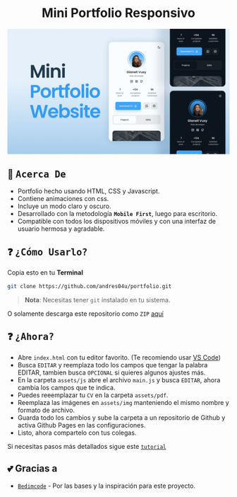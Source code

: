 <div align="center">
  <!-- <img src="https://user-images.githubusercontent.com/65948476/184596703-fdac6419-ed4a-4fd8-b2d3-1f35854d563e.png" width="500px" alt="logo"> -->
  <h1>Mini Portfolio Responsivo</h1>
</div>

![preview img](/preview.png)

## :book: <samp>Acerca De</samp>

<!-- <img alt="Ejemplo" align="right" width="400px" src="https://raw.githubusercontent.com/Deathemonic/SweetDots/xorg/.github/assets/unixporn.png"/> -->

- Portfolio hecho usando HTML, CSS y Javascript.
- Contiene animaciones con css.
- Incluye un modo claro y oscuro.
- Desarrollado con la metodología **`Mobile First`**, luego para escritorio.
- Compatible con todos los dispositivos móviles y con una interfaz de usuario hermosa y agradable.

## :question: <samp>¿Cómo Usarlo?</samp>

Copia esto en tu **Terminal**
	
```sh
git clone https://github.com/andres04u/portfolio.git
```

> **Nota**: Necesitas tener ``git`` instalado en tu sistema.

O solamente descarga este repositorio como ``ZIP`` [aquí](https://github.com/andres04u/portfolio/archive/refs/heads/main.zip)

## :question: <samp>¿Ahora?</samp>

- Abre ``index.html`` con tu editor favorito. (Te recomiendo usar [VS Code](https://code.visualstudio.com))
- Busca ``EDITAR`` y reemplaza todo los campos que tengar la palabra EDITAR, tambien busca ``OPCIONAL`` si quieres algunos ajustes más.
- En la carpeta ``assets/js`` abre el archivo ``main.js`` y busca ``EDITAR``, ahora cambia los campos que te indica.
- Puedes reeemplazar tu ``CV`` en la carpeta ``assets/pdf``.
- Reemplaza las imágenes en ``assets/img`` manteniendo el mismo nombre y formato de archivo.
- Guarda todo los cambios y sube la carpeta a un repositorio de Github y activa Github Pages en las configuraciones.
- Listo, ahora compartelo con tus colegas.

Si necesitas pasos más detallados sigue este [`tutorial`](https://cachecuantico.com)

## :two_hearts: **Gracias a**

- [`Bedimcode`](https://github.com/bedimcode) - Por las bases y la inspiración para este proyecto.